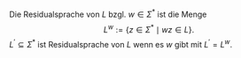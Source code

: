 Die Residualsprache von $L$ bzgl. $w \in \Sigma^*$ ist die Menge
$$\begin{equation*}
L^w:=\left\{z \in \Sigma^* \mid w z \in L\right\} .
\end{equation*}$$
$L^{\prime} \subseteq \Sigma^*$ ist Residualsprache von $L$ wenn es $w$ gibt mit $L^{\prime}=L^w$.
